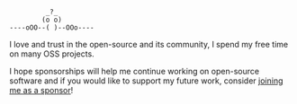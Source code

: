 
```
         _?_
        (o o)
----oOO--( )--OOo----
```

I love and trust in the open-source and its community, I spend my free time on many OSS projects.

I hope sponsorships will help me continue working on open-source software and if you would like to support my future work, consider [joining me as a sponsor](https://github.com/sponsors/ldez)!

<!--
### Hi there 👋

**ldez/ldez** is a ✨ _special_ ✨ repository because its `README.md` (this file) appears on your GitHub profile.

Here are some ideas to get you started:

- 🔭 I’m currently working on ...
- 🌱 I’m currently learning ...
- 👯 I’m looking to collaborate on ...
- 🤔 I’m looking for help with ...
- 💬 Ask me about ...
- 📫 How to reach me: ...
- 😄 Pronouns: ...
- ⚡ Fun fact: ...
-->
